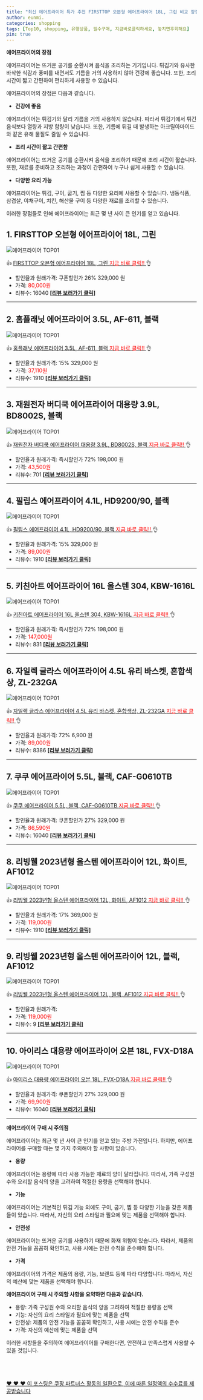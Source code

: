 ```yaml
---
title: "최신 에어프라이어 특가 추천 FIRSTTOP 오븐형 에어프라이어 18L, 그린 비교 장점"
author: eunmi.
categories: shopping
tags: [Top10, shopping, 유행상품, 필수구매, 지금바로클릭하세요, 놓치면후회해요]
pin: true
---
```

**에어프라이어의 장점**

에어프라이어는 뜨거운 공기를 순환시켜 음식을 조리하는 기기입니다. 튀김기와 유사한 바삭한 식감과 풍미를 내면서도 기름을 거의 사용하지 않아 건강에 좋습니다. 또한, 조리 시간이 짧고 간편하여 편리하게 사용할 수 있습니다.

에어프라이어의 장점은 다음과 같습니다.

* **건강에 좋음**

에어프라이어는 튀김기와 달리 기름을 거의 사용하지 않습니다. 따라서 튀김기에서 튀긴 음식보다 열량과 지방 함량이 낮습니다. 또한, 기름에 튀길 때 발생하는 아크릴아마이드와 같은 유해 물질도 줄일 수 있습니다.

* **조리 시간이 짧고 간편함**

에어프라이어는 뜨거운 공기를 순환시켜 음식을 조리하기 때문에 조리 시간이 짧습니다. 또한, 재료를 준비하고 조리하는 과정이 간편하여 누구나 쉽게 사용할 수 있습니다.

* **다양한 요리 가능**

에어프라이어는 튀김, 구이, 굽기, 찜 등 다양한 요리에 사용할 수 있습니다. 냉동식품, 삼겹살, 야채구이, 치킨, 해산물 구이 등 다양한 재료를 조리할 수 있습니다.

이러한 장점들로 인해 에어프라이어는 최근 몇 년 사이 큰 인기를 얻고 있습니다.

   

## 1. FIRSTTOP 오븐형 에어프라이어 18L, 그린

![에어프라이어 TOP01](https://thumbnail9.coupangcdn.com/thumbnails/remote/230x230ex/image/vendor_inventory/b94b/35d24435804bd0172798e3195d845f2fa5cc623baba7edf666b58cd647df.jpg)


👍 [FIRSTTOP 오븐형 에어프라이어 18L, 그린 <font color=red> 지금 바로 클릭!! </font> ](https://link.coupang.com/re/AFFSDP?lptag=AF3617701&subid=GithubCoopas&pageKey=6937164477&traceid=V0-153&itemId=16808855238&vendorItemId=83989152854) 👌 


- 할인율과 원래가격: 쿠폰할인가 26%  329,000   원
- 가격: <span style='color:red'>80,000원</span>
- 리뷰수: 16040  [**[리뷰 보러가기 클릭]**](https://link.coupang.com/re/AFFSDP?lptag=AF3617701&subid=GithubCoopas&pageKey=6937164477&traceid=V0-153&itemId=16808855238&vendorItemId=83989152854)

---


   

## 2. 홈플래닛 에어프라이어 3.5L, AF-611, 블랙

![에어프라이어 TOP01](https://thumbnail10.coupangcdn.com/thumbnails/remote/230x230ex/image/retail/images/217998999266375-b4f8a4b3-ffe4-40aa-9c8f-57c413740966.jpg)


👍 [홈플래닛 에어프라이어 3.5L, AF-611, 블랙 <font color=red> 지금 바로 클릭!! </font> ](https://link.coupang.com/re/AFFSDP?lptag=AF3617701&subid=GithubCoopas&pageKey=1459597335&traceid=V0-153&itemId=2511514635&vendorItemId=70504555828) 👌 


- 할인율과 원래가격: 15%  329,000   원
- 가격: <span style='color:red'>37,110원</span>
- 리뷰수: 1910  [**[리뷰 보러가기 클릭]**](https://link.coupang.com/re/AFFSDP?lptag=AF3617701&subid=GithubCoopas&pageKey=1459597335&traceid=V0-153&itemId=2511514635&vendorItemId=70504555828)

---


   

## 3. 재원전자 버디쿡 에어프라이어 대용량 3.9L, BD8002S, 블랙

![에어프라이어 TOP01](https://thumbnail10.coupangcdn.com/thumbnails/remote/230x230ex/image/retail/images/1074344650106330-6acf738b-859e-4fa8-824f-162fe0736885.jpg)


👍 [재원전자 버디쿡 에어프라이어 대용량 3.9L, BD8002S, 블랙 <font color=red> 지금 바로 클릭!! </font> ](https://link.coupang.com/re/AFFSDP?lptag=AF3617701&subid=GithubCoopas&pageKey=1387602348&traceid=V0-153&itemId=2423157476&vendorItemId=70417265843) 👌 


- 할인율과 원래가격: 즉시할인가 72%  198,000   원
- 가격: <span style='color:red'>43,500원</span>
- 리뷰수: 701  [**[리뷰 보러가기 클릭]**](https://link.coupang.com/re/AFFSDP?lptag=AF3617701&subid=GithubCoopas&pageKey=1387602348&traceid=V0-153&itemId=2423157476&vendorItemId=70417265843)

---


   

## 4. 필립스 에어프라이어 4.1L, HD9200/90, 블랙

![에어프라이어 TOP01](https://thumbnail8.coupangcdn.com/thumbnails/remote/230x230ex/image/retail/images/4348787208012033-0775e85b-b909-4cc2-b5de-907e6daf038e.jpg)


👍 [필립스 에어프라이어 4.1L, HD9200/90, 블랙 <font color=red> 지금 바로 클릭!! </font> ](https://link.coupang.com/re/AFFSDP?lptag=AF3617701&subid=GithubCoopas&pageKey=2304880139&traceid=V0-153&itemId=3972658896&vendorItemId=71957007691) 👌 


- 할인율과 원래가격: 15%  329,000   원
- 가격: <span style='color:red'>89,000원</span>
- 리뷰수: 1910  [**[리뷰 보러가기 클릭]**](https://link.coupang.com/re/AFFSDP?lptag=AF3617701&subid=GithubCoopas&pageKey=2304880139&traceid=V0-153&itemId=3972658896&vendorItemId=71957007691)

---


   

## 5. 키친아트 에어프라이어 16L 올스텐 304, KBW-1616L

![에어프라이어 TOP01](https://thumbnail10.coupangcdn.com/thumbnails/remote/230x230ex/image/retail/images/3497552980604203-67a16d81-4be4-477c-acd7-49b3c56b8a72.jpg)


👍 [키친아트 에어프라이어 16L 올스텐 304, KBW-1616L <font color=red> 지금 바로 클릭!! </font> ](https://link.coupang.com/re/AFFSDP?lptag=AF3617701&subid=GithubCoopas&pageKey=4873793178&traceid=V0-153&itemId=6337619497&vendorItemId=73632991093) 👌 


- 할인율과 원래가격: 즉시할인가 72%  198,000   원
- 가격: <span style='color:red'>147,000원</span>
- 리뷰수: 831  [**[리뷰 보러가기 클릭]**](https://link.coupang.com/re/AFFSDP?lptag=AF3617701&subid=GithubCoopas&pageKey=4873793178&traceid=V0-153&itemId=6337619497&vendorItemId=73632991093)

---


   

## 6. 자일렉 글라스 에어프라이어 4.5L 유리 바스켓, 혼합색상, ZL-232GA

![에어프라이어 TOP01](https://thumbnail7.coupangcdn.com/thumbnails/remote/230x230ex/image/vendor_inventory/27ed/44bb61143dd75cff2ebf01d211742544a0897472fc4930da20f19cca76a6.jpg)


👍 [자일렉 글라스 에어프라이어 4.5L 유리 바스켓, 혼합색상, ZL-232GA <font color=red> 지금 바로 클릭!! </font> ](https://link.coupang.com/re/AFFSDP?lptag=AF3617701&subid=GithubCoopas&pageKey=7449984945&traceid=V0-153&itemId=19392535844&vendorItemId=86504780179) 👌 


- 할인율과 원래가격: 72%  6,900   원
- 가격: <span style='color:red'>89,000원</span>
- 리뷰수: 8386  [**[리뷰 보러가기 클릭]**](https://link.coupang.com/re/AFFSDP?lptag=AF3617701&subid=GithubCoopas&pageKey=7449984945&traceid=V0-153&itemId=19392535844&vendorItemId=86504780179)

---


   

## 7. 쿠쿠 에어프라이어 5.5L, 블랙, CAF-G0610TB

![에어프라이어 TOP01](https://thumbnail6.coupangcdn.com/thumbnails/remote/230x230ex/image/vendor_inventory/5b3b/21cf5eea645856a95fb41c736e1a91f877f452561a2f3f62ce5a69a70c40.jpg)


👍 [쿠쿠 에어프라이어 5.5L, 블랙, CAF-G0610TB <font color=red> 지금 바로 클릭!! </font> ](https://link.coupang.com/re/AFFSDP?lptag=AF3617701&subid=GithubCoopas&pageKey=5562885266&traceid=V0-153&itemId=8830028095&vendorItemId=87594662625) 👌 


- 할인율과 원래가격: 쿠폰할인가 27%  329,000   원
- 가격: <span style='color:red'>86,590원</span>
- 리뷰수: 16040  [**[리뷰 보러가기 클릭]**](https://link.coupang.com/re/AFFSDP?lptag=AF3617701&subid=GithubCoopas&pageKey=5562885266&traceid=V0-153&itemId=8830028095&vendorItemId=87594662625)

---


   

## 8. 리빙웰 2023년형 올스텐 에어프라이어 12L, 화이트, AF1012

![에어프라이어 TOP01](https://thumbnail8.coupangcdn.com/thumbnails/remote/230x230ex/image/vendor_inventory/8736/a13abfed7abc766e8f73cd5f934435ca1659b0f8580e62626ebe18fa1db2.jpg)


👍 [리빙웰 2023년형 올스텐 에어프라이어 12L, 화이트, AF1012 <font color=red> 지금 바로 클릭!! </font> ](https://link.coupang.com/re/AFFSDP?lptag=AF3617701&subid=GithubCoopas&pageKey=7124168526&traceid=V0-153&itemId=17844888757&vendorItemId=71532495840) 👌 


- 할인율과 원래가격: 17%  369,000   원
- 가격: <span style='color:red'>119,000원</span>
- 리뷰수: 1910  [**[리뷰 보러가기 클릭]**](https://link.coupang.com/re/AFFSDP?lptag=AF3617701&subid=GithubCoopas&pageKey=7124168526&traceid=V0-153&itemId=17844888757&vendorItemId=71532495840)

---


   

## 9. 리빙웰 2023년형 올스텐 에어프라이어 12L, 블랙, AF1012

![에어프라이어 TOP01](https://thumbnail6.coupangcdn.com/thumbnails/remote/230x230ex/image/vendor_inventory/0050/fd025540bf754c4a9fb1294d37084547c162b6d93c417eb00d012d8d226f.jpg)


👍 [리빙웰 2023년형 올스텐 에어프라이어 12L, 블랙, AF1012 <font color=red> 지금 바로 클릭!! </font> ](https://link.coupang.com/re/AFFSDP?lptag=AF3617701&subid=GithubCoopas&pageKey=7124168526&traceid=V0-153&itemId=17844888758&vendorItemId=71532495848) 👌 


- 할인율과 원래가격: 
- 가격: <span style='color:red'>119,000원</span>
- 리뷰수: 9  [**[리뷰 보러가기 클릭]**](https://link.coupang.com/re/AFFSDP?lptag=AF3617701&subid=GithubCoopas&pageKey=7124168526&traceid=V0-153&itemId=17844888758&vendorItemId=71532495848)

---


   

## 10. 아이리스 대용량 에어프라이어 오븐 18L, FVX-D18A

![에어프라이어 TOP01](https://thumbnail10.coupangcdn.com/thumbnails/remote/230x230ex/image/retail/images/1033308231171974-afdd13fa-f576-4d5f-af3d-131203ff7232.png)


👍 [아이리스 대용량 에어프라이어 오븐 18L, FVX-D18A <font color=red> 지금 바로 클릭!! </font> ](https://link.coupang.com/re/AFFSDP?lptag=AF3617701&subid=GithubCoopas&pageKey=4899751082&traceid=V0-153&itemId=6391333465&vendorItemId=73686304799) 👌 


- 할인율과 원래가격: 쿠폰할인가 27%  329,000   원
- 가격: <span style='color:red'>69,900원</span>
- 리뷰수: 16040  [**[리뷰 보러가기 클릭]**](https://link.coupang.com/re/AFFSDP?lptag=AF3617701&subid=GithubCoopas&pageKey=4899751082&traceid=V0-153&itemId=6391333465&vendorItemId=73686304799)

---
**에어프라이어 구매 시 주의점**

에어프라이어는 최근 몇 년 사이 큰 인기를 얻고 있는 주방 가전입니다. 하지만, 에어프라이어를 구매할 때는 몇 가지 주의해야 할 사항이 있습니다.

* **용량**

에어프라이어는 용량에 따라 사용 가능한 재료의 양이 달라집니다. 따라서, 가족 구성원 수와 요리할 음식의 양을 고려하여 적절한 용량을 선택해야 합니다.

* **기능**

에어프라이어는 기본적인 튀김 기능 외에도 구이, 굽기, 찜 등 다양한 기능을 갖춘 제품들이 있습니다. 따라서, 자신의 요리 스타일과 필요에 맞는 제품을 선택해야 합니다.

* **안전성**

에어프라이어는 뜨거운 공기를 사용하기 때문에 화재 위험이 있습니다. 따라서, 제품의 안전 기능을 꼼꼼히 확인하고, 사용 시에는 안전 수칙을 준수해야 합니다.

* **가격**

에어프라이어의 가격은 제품의 용량, 기능, 브랜드 등에 따라 다양합니다. 따라서, 자신의 예산에 맞는 제품을 선택해야 합니다.

**에어프라이어 구매 시 주의할 사항을 요약하면 다음과 같습니다.**

* 용량: 가족 구성원 수와 요리할 음식의 양을 고려하여 적절한 용량을 선택
* 기능: 자신의 요리 스타일과 필요에 맞는 제품을 선택
* 안전성: 제품의 안전 기능을 꼼꼼히 확인하고, 사용 시에는 안전 수칙을 준수
* 가격: 자신의 예산에 맞는 제품을 선택

이러한 사항들을 주의하여 에어프라이어를 구매한다면, 안전하고 만족스럽게 사용할 수 있을 것입니다.<br><br><br><br><br> [ ❤ ❤ ❤ 이 포스팅은 쿠팡 파트너스 활동의 일환으로, 이에 따른 일정액의 수수료를 제공받습니다](https://link.coupang.com/a/bcEFyh)